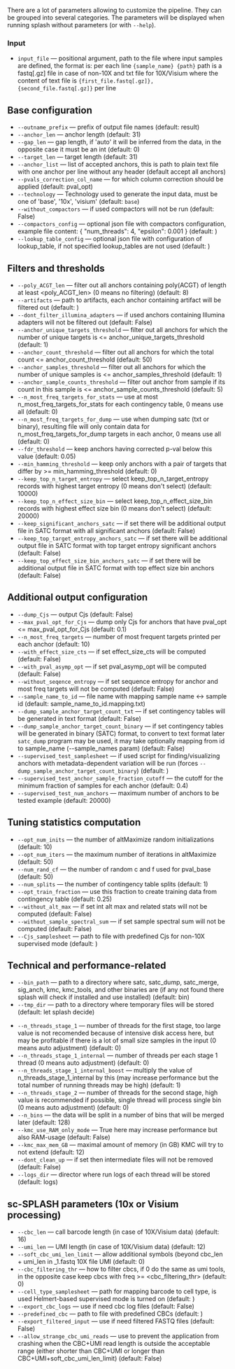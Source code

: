 There are a lot of parameters allowing to customize the pipeline. They can be grouped into several categories.
The parameters will be displayed when running splash without parameters (or with `--help`).
 ### Input
 * `input_file` — positional argument, path to the file where input samples are defined, the  format is: per each line
 `{sample_name} {path}`
 path is a fastq[.gz] file in case of non-10X and txt
file for 10X/Visium where the content of text file is
`{first_file.fastq[.gz]},{second_file.fastq[.gz]}`
per line
## Base configuration
 * `--outname_prefix` — prefix of output file names (default: result)
 * `--anchor_len` — anchor length (default: 31)
 * `--gap_len` — gap length, if 'auto' it will be inferred from the data, in the opposite case it must be an int (default: 0)
 * `--target_len` — target length (default: 31)
 * `--anchor_list` — list of accepted anchors, this is path to plain text file with one anchor per line without any header (default accept all anchors)
 * `--pvals_correction_col_name` — for which column correction should be applied (default: pval_opt)
 * `--technology` — Technology used to generate the input data, must be one of 'base', '10x', 'visium' (default: `base`)
 * `--without_compactors` — if used compactors will not be run (default: False)
 * `--compactors_config` — optional json file with compactors configuration, example file content: { "num_threads": 4, "epsilon": 0.001 } (default: )
 * `--lookup_table_config` — optional json file with configuration of lookup_table, if not specified lookup_tables are not used  (default: )
 ## Filters and thresholds
 * `--poly_ACGT_len` — filter out all anchors containing poly(ACGT) of length at least <poly_ACGT_len> (0 means no filtering) (default: 8)
 * `--artifacts` — path to artifacts, each anchor containing artifact will be filtered out (default: )
 * `--dont_filter_illumina_adapters` — if used anchors containing Illumina adapters will not be filtered out (default: False)
 * `--anchor_unique_targets_threshold` — filter out all anchors for which the number of unique targets is <= anchor_unique_targets_threshold (default: 1)
 * `--anchor_count_threshold` — filter out all anchors for which the total count <= anchor_count_threshold (default: 50)
 * `--anchor_samples_threshold` — filter out all anchors for which the number of unique samples is <= anchor_samples_threshold (default: 1)
 * `--anchor_sample_counts_threshold` — filter out anchor from sample if its count in this sample is <= anchor_sample_counts_threshold (default: 5)
 * `--n_most_freq_targets_for_stats` — use at most n_most_freq_targets_for_stats for each contingency table, 0 means use all (default: 0)
 * `--n_most_freq_targets_for_dump` — use when dumping satc (txt or binary), resulting file will only contain data for n_most_freq_targets_for_dump targets in each anchor, 0 means use all (default: 0)
 * `--fdr_threshold` — keep anchors having corrected p-val below this value (default: 0.05)
 * `--min_hamming_threshold` — keep only anchors with a pair of targets that differ by >= min_hamming_threshold (default: 0)
 * `--keep_top_n_target_entropy` — select keep_top_n_target_entropy records with highest target entropy (0 means don't select) (default: 10000)
 * `--keep_top_n_effect_size_bin` — select keep_top_n_effect_size_bin records with highest effect size bin (0 means don't select) (default: 20000)
 * `--keep_significant_anchors_satc` — if set there will be additional output file in SATC format with all significant anchors (default: False)
 * `--keep_top_target_entropy_anchors_satc` — if set there will be additional output file in SATC format with top target entropy significant anchors (default: False)
 * `--keep_top_effect_size_bin_anchors_satc` — if set there will be additional output file in SATC format with top effect size bin anchors (default: False)
## Additional output configuration
 * `--dump_Cjs` — output Cjs (default: False)
 * `--max_pval_opt_for_Cjs` — dump only Cjs for anchors that have pval_opt <= max_pval_opt_for_Cjs (default: 0.1)
 * `--n_most_freq_targets` — number of most frequent targets printed per each anchor (default: 10)
 * `--with_effect_size_cts` — if set effect_size_cts will be computed (default: False)
 * `--with_pval_asymp_opt` — if set pval_asymp_opt will be computed (default: False)
 * `--without_seqence_entropy` — if set sequence entropy for anchor and most freq targets will not be computed (default: False)
 * `--sample_name_to_id` — file name with mapping sample name <-> sample id (default: sample_name_to_id.mapping.txt)
 * `--dump_sample_anchor_target_count_txt` — if set contingency tables will be generated in text format (default: False)
 * `--dump_sample_anchor_target_count_binary` — if set contingency tables will be generated in binary (SATC) format, to convert to text format later `satc_dump` program may be used, it may take optionally mapping from id to sample_name (--sample_names param) (default: False)
 * `--supervised_test_samplesheet` — if used script for finding/visualizing anchors with metadata-dependent variation will be run (forces `--dump_sample_anchor_target_count_binary`) (default: )
 * `--supervised_test_anchor_sample_fraction_cutoff` — the cutoff for the minimum fraction of samples for each anchor (default: 0.4)
 * `--supervised_test_num_anchors` — maximum number of anchors to be tested example (default: 20000)
## Tuning statistics computation
 * `--opt_num_inits` — the number of altMaximize random initializations (default: 10)
 * `--opt_num_iters` — the maximum number of iterations in altMaximize (default: 50)
 * `--num_rand_cf` — the number of random c and f used for pval_base (default: 50)
 * `--num_splits` — the number of contingency table splits (default: 1)
 * `--opt_train_fraction` — use this fraction to create training data from contingency table (default: 0.25)
 * `--without_alt_max` — if set int alt max and related stats will not be computed (default: False)
 * `--without_sample_spectral_sum` — if set sample spectral sum will not be computed (default: False)
 * `--Cjs_samplesheet` — path to file with predefined Cjs for non-10X supervised mode (default: )
## Technical and performance-related
 * `--bin_path` — path to a directory where satc, satc_dump, satc_merge, sig_anch, kmc, kmc_tools, and other binaries are (if any not found there splash will check if installed and use installed) (default: bin)
 * `--tmp_dir` — path to a directory where temporary files will be stored (default: let splash decide)
<!--
 * `--n_input_generators` — number of input generators running in parallel, used only when input generators are defined (0 means auto adjustment)  (default: 0)
-->
 * `--n_threads_stage_1` — number of threads for the first stage, too large value is not recomended because of intensive disk access here, but may be profitable if there is a lot of small size samples in the input (0 means auto adjustment) (default: 0)
 * `--n_threads_stage_1_internal` — number of threads per each stage 1 thread (0 means auto adjustment) (default: 0)
 * `--n_threads_stage_1_internal_boost` — multiply the value of n_threads_stage_1_internal by this (may increase performance but the total number of running threads may be high) (default: 1)
 * `--n_threads_stage_2` — number of threads for the second stage, high value is recommended if possible, single thread will process single bin  (0 means auto adjustment) (default: 0)
 * `--n_bins` — the data will be split in a number of bins that will be merged later (default: 128)
 * `--kmc_use_RAM_only_mode` — True here may increase performance but also RAM-usage (default: False)
 * `--kmc_max_mem_GB` — maximal amount of memory (in GB) KMC will try to not extend (default: 12)
 * `--dont_clean_up` — if set then intermediate files will not be removed (default: False)
 * `--logs_dir` — director where run logs of each thread will be stored (default: logs)

## sc-SPLASH parameters (10x or Visium processing)  
 * `--cbc_len` — call barcode length (in case of 10X/Visium data) (default: 16)
 * `--umi_len` — UMI length (in case of 10X/Visium data) (default: 12)
 * `--soft_cbc_umi_len_limit` — allow additional symbols (beyond cbc_len + umi_len in _1.fastq 10X file UMI (default: 0)
 * `--cbc_filtering_thr` — how to filter cbcs, if 0 do the same as umi tools, in the opposite case keep cbcs with freq >= <cbc_filtering_thr> (default: 0)
 * `--cell_type_samplesheet` — path for mapping barcode to cell type, is used Helmert-based supervised mode is turned on (default: )
 * `--export_cbc_logs` — use if need cbc log files (default: False)
 * `--predefined_cbc` — path to file with predefined CBCs (default: )
 * `--export_filtered_input` — use if need filtered FASTQ files  (default: False)
 * `--allow_strange_cbc_umi_reads` — use to prevent the application from crashing when the CBC+UMI read length is outside the acceptable range (either shorter than CBC+UMI or longer than CBC+UMI+soft_cbc_umi_len_limit) (default: False)

<!--
## Postprocessing
 * `--postprocessing_item` — path to JSON defining postprocessing, may be defined multiple times, will be executed in the order of provided arguments (default: [])
 * `--exclude_postprocessing_item` — Path to JSON defining postprocessing to exclude from the default or provided postprocessing items (default: None)
-->
